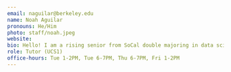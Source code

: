 ```yaml
---
email: naguilar@berkeley.edu
name: Noah Aguilar
pronouns: He/Him
photo: staff/noah.jpeg
website:
bio: Hello! I am a rising senior from SoCal double majoring in data science and economics. Outside of school, I enjoy playing guitar and golfing with friends.
role: Tutor (UCS1)
office-hours: Tue 1-2PM, Tue 6-7PM, Thu 6-7PM, Fri 1-2PM
---
```

